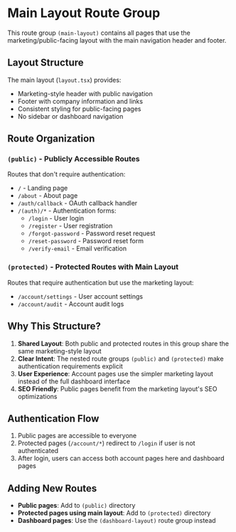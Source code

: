 # Main Layout Route Group

This route group `(main-layout)` contains all pages that use the marketing/public-facing layout with the main navigation header and footer.

## Layout Structure

The main layout (`layout.tsx`) provides:

- Marketing-style header with public navigation
- Footer with company information and links
- Consistent styling for public-facing pages
- No sidebar or dashboard navigation

## Route Organization

### `(public)` - Publicly Accessible Routes

Routes that don't require authentication:

- `/` - Landing page
- `/about` - About page
- `/auth/callback` - OAuth callback handler
- `/(auth)/*` - Authentication forms:
  - `/login` - User login
  - `/register` - User registration
  - `/forgot-password` - Password reset request
  - `/reset-password` - Password reset form
  - `/verify-email` - Email verification

### `(protected)` - Protected Routes with Main Layout

Routes that require authentication but use the marketing layout:

- `/account/settings` - User account settings
- `/account/audit` - Account audit logs

## Why This Structure?

1. **Shared Layout**: Both public and protected routes in this group share the same marketing-style layout
2. **Clear Intent**: The nested route groups `(public)` and `(protected)` make authentication requirements explicit
3. **User Experience**: Account pages use the simpler marketing layout instead of the full dashboard interface
4. **SEO Friendly**: Public pages benefit from the marketing layout's SEO optimizations

## Authentication Flow

1. Public pages are accessible to everyone
2. Protected pages (`/account/*`) redirect to `/login` if user is not authenticated
3. After login, users can access both account pages here and dashboard pages

## Adding New Routes

- **Public pages**: Add to `(public)` directory
- **Protected pages using main layout**: Add to `(protected)` directory
- **Dashboard pages**: Use the `(dashboard-layout)` route group instead
